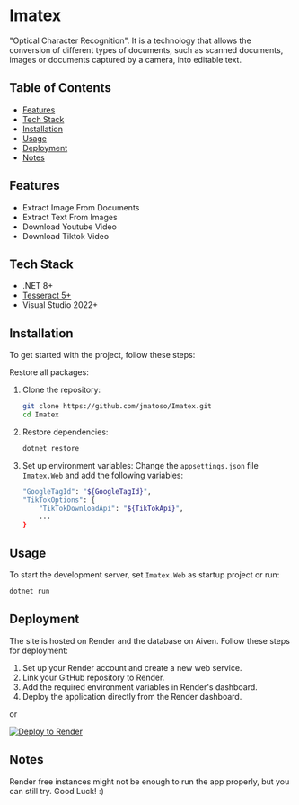 # Imatex

"Optical Character Recognition". It is a technology that allows the conversion of different types of documents, such as scanned documents, images or documents captured by a camera, into editable text.

## Table of Contents

- [Features](#features)
- [Tech Stack](#tech-stack)
- [Installation](#installation)
- [Usage](#usage)
- [Deployment](#deployment)
- [Notes](#notes)

## Features

- Extract Image From Documents
- Extract Text From Images
- Download Youtube Video
- Download Tiktok Video

## Tech Stack

- .NET 8+
- <a href="https://tesseract-ocr.github.io/">Tesseract 5+</a>
- Visual Studio 2022+
  
## Installation

To get started with the project, follow these steps:

<p>Restore all packages:</p>

1. Clone the repository:
    ```sh
    git clone https://github.com/jmatoso/Imatex.git
    cd Imatex
    ```

2. Restore dependencies:
    ```sh
    dotnet restore
    ```
3. Set up environment variables:
    Change the <code>appsettings.json</code> file <code>Imatex.Web</code> and add the following variables:
    ```sh
    "GoogleTagId": "${GoogleTagId}",
    "TikTokOptions": {
        "TikTokDownloadApi": "${TikTokApi}",
        ...
    }
    ```

## Usage

To start the development server, set <code>Imatex.Web</code> as startup project or run:

```sh
dotnet run
```

## Deployment

The site is hosted on Render and the database on Aiven. Follow these steps for deployment:

1. Set up your Render account and create a new web service.
2. Link your GitHub repository to Render.
3. Add the required environment variables in Render's dashboard.
4. Deploy the application directly from the Render dashboard.

<p>or</p>

<a href="https://render.com/deploy?repo=https://github.com/JMatoso/Imatex">
    <img src="https://render.com/images/deploy-to-render-button.svg" alt="Deploy to Render" />
</a>

## Notes
Render free instances might not be enough to run the app properly, but you can still try. Good Luck! :)
